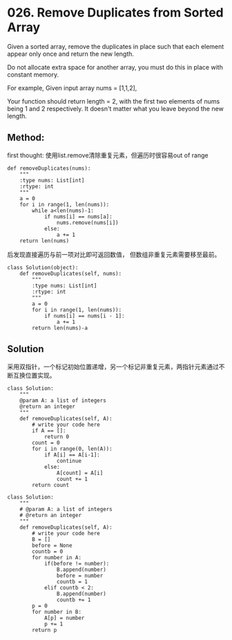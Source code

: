 # 026. Remove Duplicates from Sorted Array

Given a sorted array, remove the duplicates in place such that each element appear only once and return the new length.

Do not allocate extra space for another array, you must do this in place with constant memory.

For example,
Given input array nums = [1,1,2],

Your function should return length = 2, 
with the first two elements of nums being 1 and 2 respectively. 
It doesn't matter what you leave beyond the new length.

## Method:

first thought: 使用list.remove清除重复元素，但遍历时很容易out of range
```
def removeDuplicates(nums):
    """
    :type nums: List[int]
    :rtype: int
    """
    a = 0
    for i in range(1, len(nums)):
        while a<len(nums)-1:
            if nums[i] == nums[a]:
                nums.remove(nums[i])
            else:
                a += 1
    return len(nums)
```
后发现直接遍历与前一项对比即可返回数值，
但数组非重复元素需要移至最前。
```
class Solution(object):
    def removeDuplicates(self, nums):
        """
        :type nums: List[int]
        :rtype: int
        """
        a = 0
        for i in range(1, len(nums)):
            if nums[i] == nums[i - 1]:
                a += 1
        return len(nums)-a
```

## Solution
采用双指针，一个标记初始位置递增，另一个标记非重复元素，两指针元素通过不断互换位置实现。

```
class Solution:
    """
    @param A: a list of integers
    @return an integer
    """
    def removeDuplicates(self, A):
        # write your code here
        if A == []:
            return 0
        count = 0
        for i in range(0, len(A)):
            if A[i] == A[i-1]:
                continue
            else:
                A[count] = A[i]
                count += 1
        return count
```
```
class Solution:
    """
    # @param A: a list of integers
    # @return an integer
    """
    def removeDuplicates(self, A):
        # write your code here
        B = []
        before = None
        countb = 0
        for number in A:
            if(before != number):
                B.append(number)
                before = number
                countb = 1
            elif countb < 2:
                B.append(number)
                countb += 1
        p = 0
        for number in B:
            A[p] = number
            p += 1
        return p
```



